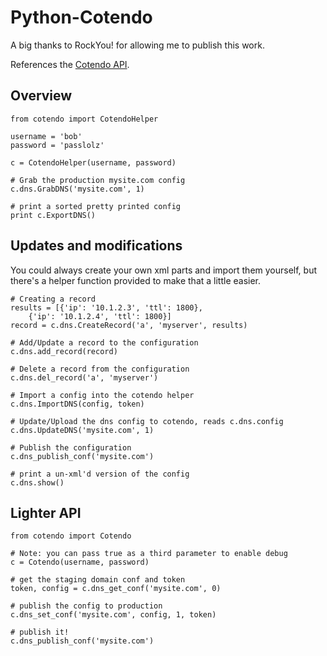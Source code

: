 Python-Cotendo
==============

A big thanks to RockYou! for allowing me to publish this work.

References the [Cotendo API](http://help.cotendo.net/display/Manual22/APIs?undefined).

## Overview

    from cotendo import CotendoHelper

    username = 'bob'
    password = 'passlolz'

    c = CotendoHelper(username, password)

    # Grab the production mysite.com config
    c.dns.GrabDNS('mysite.com', 1)

    # print a sorted pretty printed config
    print c.ExportDNS()

## Updates and modifications

You could always create your own xml parts and import them yourself, but there's a helper function provided to make that a little easier.

    # Creating a record
    results = [{'ip': '10.1.2.3', 'ttl': 1800},
        {'ip': '10.1.2.4', 'ttl': 1800}]
    record = c.dns.CreateRecord('a', 'myserver', results)

    # Add/Update a record to the configuration
    c.dns.add_record(record)

    # Delete a record from the configuration
    c.dns.del_record('a', 'myserver')

    # Import a config into the cotendo helper
    c.dns.ImportDNS(config, token)

    # Update/Upload the dns config to cotendo, reads c.dns.config
    c.dns.UpdateDNS('mysite.com', 1)
    
    # Publish the configuration
    c.dns_publish_conf('mysite.com')
    
    # print a un-xml'd version of the config
    c.dns.show()

## Lighter API

    from cotendo import Cotendo

    # Note: you can pass true as a third parameter to enable debug
    c = Cotendo(username, password)

    # get the staging domain conf and token
    token, config = c.dns_get_conf('mysite.com', 0)

    # publish the config to production
    c.dns_set_conf('mysite.com', config, 1, token)

    # publish it!
    c.dns_publish_conf('mysite.com')
